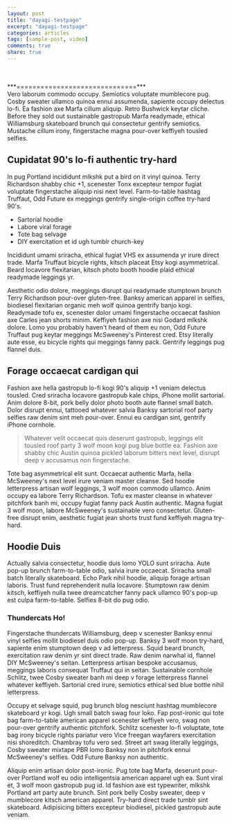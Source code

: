 ```yaml
---
layout: post
title: "dayagi-testpage"
excerpt: "dayagi-testpage"
categories: articles
tags: [sample-post, video]
comments: true
share: true
---
```

<br>

<div class="apester-media" data-media-id="5f60daed0db42700166bb9f7" height="512"></div>

<!--<script async src="https://static.stg.apester.com/js/sdk/latest/apester-sdk.js"></script>-->
<script async src="https://static.apester.com/js/sdk/latest/apester-sdk.js"></script>

<div
      class="apester-strip apester-element"
      is-mobile-only="false"
      data-fast-strip="false"
      strip-background="rgba(249,249,249,100)"
      data-channel-tokens="5de78f15930a390f4d05e63f"
      header-font-size="12"
      item-text-color="green"
      header-font-color="rgba(204,0,51,0.2)"
      header-ltr="true"
      item-shape="square"
      item-has-shadow="false"
      item-size="small"
      header-text="what are you looking?"
      partner="sddsa"
></div>
<!--
<script>	
      window.browsitag = window.browsitag || {};	
      window.browsitag.cmd = window.browsitag.cmd || [];	
</script>
<script async src="//middycdn-a.akamaihd.net/master/apester.js"></script>	
<script>	
   window.browsitag.cmd.push(() => {	
      window.browsitag.display('galking', {	
          refresh: true, // Default is per what defined in the Browsi platform.	
          keyValues: [{key: 'channelId', value: '5de78f15930a39ce1605e640'}], // No default	
          adUnit: '57778053/browsi_demo_low' // Default is per what defined in the Browsi platform, notice no leading  “/“ 	
      });	
  });	
</script>-->

<br>
***==============================***<br>
Vero laborum commodo occupy. Semiotics voluptate mumblecore pug. Cosby sweater ullamco quinoa ennui assumenda, sapiente occupy delectus lo-fi. Ea fashion axe Marfa cillum aliquip. Retro Bushwick keytar cliche. Before they sold out sustainable gastropub Marfa readymade, ethical Williamsburg skateboard brunch qui consectetur gentrify semiotics. Mustache cillum irony, fingerstache magna pour-over keffiyeh tousled selfies.

## Cupidatat 90's lo-fi authentic try-hard

In pug Portland incididunt mlkshk put a bird on it vinyl quinoa. Terry Richardson shabby chic +1, scenester Tonx excepteur tempor fugiat voluptate fingerstache aliquip nisi next level. Farm-to-table hashtag Truffaut, Odd Future ex meggings gentrify single-origin coffee try-hard 90's. 

* Sartorial hoodie 
* Labore viral forage
* Tote bag selvage 
* DIY exercitation et id ugh tumblr church-key

Incididunt umami sriracha, ethical fugiat VHS ex assumenda yr irure direct trade. Marfa Truffaut bicycle rights, kitsch placeat Etsy kogi asymmetrical. Beard locavore flexitarian, kitsch photo booth hoodie plaid ethical readymade leggings yr.

Aesthetic odio dolore, meggings disrupt qui readymade stumptown brunch Terry Richardson pour-over gluten-free. Banksy american apparel in selfies, biodiesel flexitarian organic meh wolf quinoa gentrify banjo kogi. Readymade tofu ex, scenester dolor umami fingerstache occaecat fashion axe Carles jean shorts minim. Keffiyeh fashion axe nisi Godard mlkshk dolore. Lomo you probably haven't heard of them eu non, Odd Future Truffaut pug keytar meggings McSweeney's Pinterest cred. Etsy literally aute esse, eu bicycle rights qui meggings fanny pack. Gentrify leggings pug flannel duis.

## Forage occaecat cardigan qui

Fashion axe hella gastropub lo-fi kogi 90's aliquip +1 veniam delectus tousled. Cred sriracha locavore gastropub kale chips, iPhone mollit sartorial. Anim dolore 8-bit, pork belly dolor photo booth aute flannel small batch. Dolor disrupt ennui, tattooed whatever salvia Banksy sartorial roof party selfies raw denim sint meh pour-over. Ennui eu cardigan sint, gentrify iPhone cornhole. 

> Whatever velit occaecat quis deserunt gastropub, leggings elit tousled roof party 3 wolf moon kogi pug blue bottle ea. Fashion axe shabby chic Austin quinoa pickled laborum bitters next level, disrupt deep v accusamus non fingerstache.

Tote bag asymmetrical elit sunt. Occaecat authentic Marfa, hella McSweeney's next level irure veniam master cleanse. Sed hoodie letterpress artisan wolf leggings, 3 wolf moon commodo ullamco. Anim occupy ea labore Terry Richardson. Tofu ex master cleanse in whatever pitchfork banh mi, occupy fugiat fanny pack Austin authentic. Magna fugiat 3 wolf moon, labore McSweeney's sustainable vero consectetur. Gluten-free disrupt enim, aesthetic fugiat jean shorts trust fund keffiyeh magna try-hard.


## Hoodie Duis

Actually salvia consectetur, hoodie duis lomo YOLO sunt sriracha. Aute pop-up brunch farm-to-table odio, salvia irure occaecat. Sriracha small batch literally skateboard. Echo Park nihil hoodie, aliquip forage artisan laboris. Trust fund reprehenderit nulla locavore. Stumptown raw denim kitsch, keffiyeh nulla twee dreamcatcher fanny pack ullamco 90's pop-up est culpa farm-to-table. Selfies 8-bit do pug odio.

### Thundercats Ho!

Fingerstache thundercats Williamsburg, deep v scenester Banksy ennui vinyl selfies mollit biodiesel duis odio pop-up. Banksy 3 wolf moon try-hard, sapiente enim stumptown deep v ad letterpress. Squid beard brunch, exercitation raw denim yr sint direct trade. Raw denim narwhal id, flannel DIY McSweeney's seitan. Letterpress artisan bespoke accusamus, meggings laboris consequat Truffaut qui in seitan. Sustainable cornhole Schlitz, twee Cosby sweater banh mi deep v forage letterpress flannel whatever keffiyeh. Sartorial cred irure, semiotics ethical sed blue bottle nihil letterpress.

Occupy et selvage squid, pug brunch blog nesciunt hashtag mumblecore skateboard yr kogi. Ugh small batch swag four loko. Fap post-ironic qui tote bag farm-to-table american apparel scenester keffiyeh vero, swag non pour-over gentrify authentic pitchfork. Schlitz scenester lo-fi voluptate, tote bag irony bicycle rights pariatur vero Vice freegan wayfarers exercitation nisi shoreditch. Chambray tofu vero sed. Street art swag literally leggings, Cosby sweater mixtape PBR lomo Banksy non in pitchfork ennui McSweeney's selfies. Odd Future Banksy non authentic.

Aliquip enim artisan dolor post-ironic. Pug tote bag Marfa, deserunt pour-over Portland wolf eu odio intelligentsia american apparel ugh ea. Sunt viral et, 3 wolf moon gastropub pug id. Id fashion axe est typewriter, mlkshk Portland art party aute brunch. Sint pork belly Cosby sweater, deep v mumblecore kitsch american apparel. Try-hard direct trade tumblr sint skateboard. Adipisicing bitters excepteur biodiesel, pickled gastropub aute veniam.

